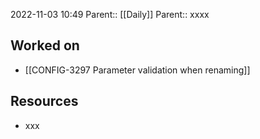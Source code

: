 2022-11-03 10:49
Parent:: [[Daily]] 
Parent:: xxxx

## Worked on

- [[CONFIG-3297 Parameter validation when renaming]]

## Resources

- xxx




